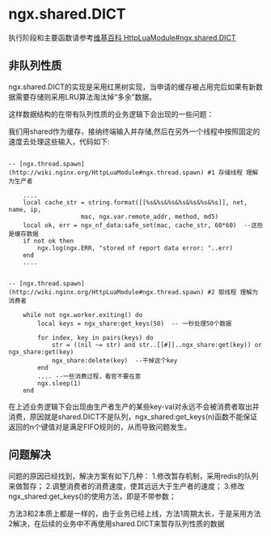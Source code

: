 ngx.shared.DICT
===========

执行阶段和主要函数请参考[维基百科 HttpLuaModule#ngx.shared.DICT](http://wiki.nginx.org/HttpLuaModule#ngx.shared.DICT)

非队列性质
------------
ngx.shared.DICT的实现是采用红黑树实现，当申请的缓存被占用完后如果有新数据需要存储则采用LRU算法淘汰掉“多余”数据。


这样数据结构的在带有队列性质的业务逻辑下会出现的一些问题：

我们用shared作为缓存，接纳终端输入并存储,然后在另外一个线程中按照固定的速度去处理这些输入，代码如下:

```

-- [ngx.thread.spawn](http://wiki.nginx.org/HttpLuaModule#ngx.thread.spawn) #1 存储线程 理解为生产者

	....
	local cache_str = string.format([[%s&%s&%s&%s&%s&%s&%s]], net, name, ip, 
                    mac, ngx.var.remote_addr, method, md5)
	local ok, err = ngx_nf_data:safe_set(mac, cache_str, 60*60)  --这些是缓存数据
	if not ok then
		ngx.log(ngx.ERR, "stored nf report data error: "..err)
	end
	....


-- [ngx.thread.spawn](http://wiki.nginx.org/HttpLuaModule#ngx.thread.spawn) #2 取线程 理解为消费者

	while not ngx.worker.exiting() do 
		local keys = ngx_share:get_keys(50)  -- 一秒处理50个数据

		for index, key in pairs(keys) do 
			str = ((nil ~= str) and str..[[#]]..ngx_share:get(key)) or ngx_share:get(key)
			ngx_share:delete(key)  --干掉这个key
		end
		.... --一些消费过程，看官不要在意
		ngx.sleep(1)
	end

```

在上述业务逻辑下会出现由生产者生产的某些key-val对永远不会被消费者取出并消费，原因就是shared.DICT不是队列，ngx_shared:get_keys(n)函数不能保证返回的n个键值对是满足FIFO规则的，从而导致问题发生。

问题解决
------------
问题的原因已经找到，解决方案有如下几种：
1.修改暂存机制，采用redis的队列来做暂存；
2.调整消费者的消费速度，使其远远大于生产者的速度；
3.修改ngx_shared:get_keys()的使用方法，即是不带参数；

方法3和2本质上都是一样的，由于业务已经上线，方法1周期太长，于是采用方法2解决，在后续的业务中不再使用shared.DICT来暂存队列性质的数据


